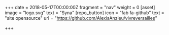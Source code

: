 +++
date = 2018-05-17T00:00:00Z
fragment = "nav"
weight = 0
[asset]
image = "logo.svg"
text = "Syna"
[repo_button]
icon = "fab fa-github"
text = "site opensource"
url = "https://github.com/AlexisAnzieu/vivreversailles"

+++
